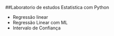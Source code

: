 ##Laboratorio de estudos Estatistica com Python

* Regressão linear 
* Regressão Linear com ML
* Intervalo de Confiança
